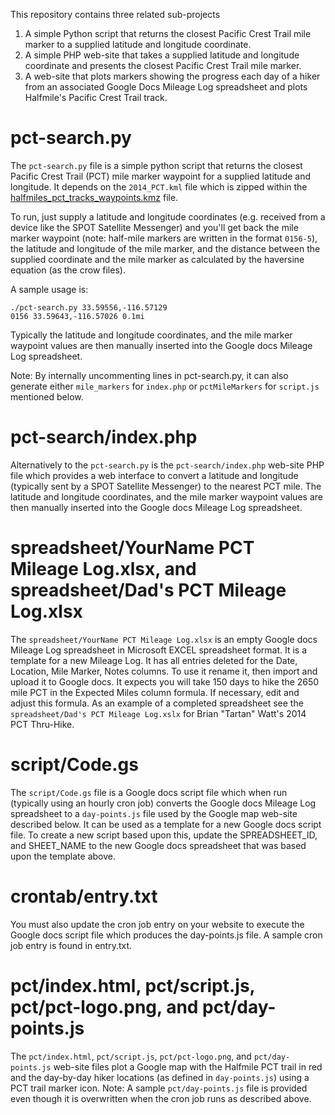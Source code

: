 This repository contains three related sub-projects
1. A simple Python script that returns the closest Pacific Crest Trail mile
marker to a supplied latitude and longitude coordinate.
2. A simple PHP web-site that takes a supplied latitude and longitude
coordinate and presents the closest Pacific Crest Trail mile marker.
3. A web-site that plots markers showing the progress each day of a hiker
from an associated Google Docs Mileage Log spreadsheet and plots Halfmile's
Pacific Crest Trail track.

pct-search.py
=============
The `pct-search.py` file is a simple python script that returns the closest
Pacific Crest Trail (PCT) mile marker waypoint for a supplied latitude and
longitude. It depends on the `2014_PCT.kml` file which is zipped within the
[halfmiles_pct_tracks_waypoints.kmz](http://www.pctmap.net/google/) file.

To run, just supply a latitude and longitude coordinates (e.g. received from a
device like the SPOT Satellite Messenger) and you'll get back the mile marker
waypoint (note: half-mile markers are written in the format `0156-5`), the
latitude and longitude of the mile marker, and the distance between the
supplied coordinate and the mile marker as calculated by the haversine equation
(as the crow files).

A sample usage is:
```
./pct-search.py 33.59556,-116.57129
0156 33.59643,-116.57026 0.1mi
```

Typically the latitude and longitude coordinates, and the mile marker waypoint
values are then manually inserted into the Google docs Mileage Log spreadsheet.

Note: By internally uncommenting lines in pct-search.py, it can also generate
either `mile_markers` for `index.php` or `pctMileMarkers` for `script.js`
mentioned below.

pct-search/index.php
====================
Alternatively to the `pct-search.py` is the `pct-search/index.php` web-site
PHP file which provides a web interface to convert a latitude and longitude
(typically sent by a SPOT Satellite Messenger) to the nearest PCT mile. The
latitude and longitude coordinates, and the mile marker waypoint values are
then manually inserted into the Google docs Mileage Log spreadsheet.

spreadsheet/YourName PCT Mileage Log.xlsx, and spreadsheet/Dad's PCT Mileage Log.xlsx
=====================================================================================
The `spreadsheet/YourName PCT Mileage Log.xlsx` is an empty Google docs Mileage
Log spreadsheet in Microsoft EXCEL spreadsheet format. It is a template for a
new Mileage Log. It has all entries deleted for the Date, Location, Mile Marker,
Notes columns. To use it rename it, then import and upload it to Google docs.
It expects you will take 150 days to hike the 2650 mile PCT in the Expected
Miles column formula. If necessary, edit and adjust this formula. As an example
of a completed spreadsheet see the `spreadsheet/Dad's PCT Mileage Log.xslx` for
Brian "Tartan" Watt's 2014 PCT Thru-Hike. 

script/Code.gs
==============
The `script/Code.gs` file is a Google docs script file which when run
(typically using an hourly cron job) converts the Google docs Mileage Log
spreadsheet to a `day-points.js` file used by the Google map web-site described
below. It can be used as a template for a new Google docs script file. To
create a new script based upon this, update the SPREADSHEET_ID, and SHEET_NAME
to the new Google docs spreadsheet that was based upon the template above. 

crontab/entry.txt
=================
You must also update the cron job entry on your website to execute the Google
docs script file which produces the day-points.js file. A sample cron job
entry is found in entry.txt.

pct/index.html, pct/script.js, pct/pct-logo.png, and pct/day-points.js
======================================================================
The `pct/index.html`, `pct/script.js`, `pct/pct-logo.png`, and
`pct/day-points.js` web-site files plot a Google map with the Halfmile PCT
trail in red and the day-by-day hiker locations (as defined in `day-points.js`)
using a PCT trail marker icon. Note: A sample `pct/day-points.js` file is
provided even though it is overwritten when the cron job runs as described
above.
